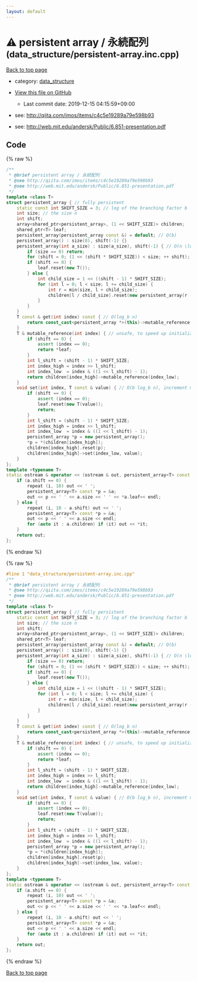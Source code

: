 ```yaml
---
layout: default
---
```


<!-- mathjax config similar to math.stackexchange -->
<script type="text/javascript" async
  src="https://cdnjs.cloudflare.com/ajax/libs/mathjax/2.7.5/MathJax.js?config=TeX-MML-AM_CHTML">
</script>
<script type="text/x-mathjax-config">
  MathJax.Hub.Config({
    TeX: { equationNumbers: { autoNumber: "AMS" }},
    tex2jax: {
      inlineMath: [ ['$','$'] ],
      processEscapes: true
    },
    "HTML-CSS": { matchFontHeight: false },
    displayAlign: "left",
    displayIndent: "2em"
  });
</script>

<script type="text/javascript" src="https://cdnjs.cloudflare.com/ajax/libs/jquery/3.4.1/jquery.min.js"></script>
<script src="https://cdn.jsdelivr.net/npm/jquery-balloon-js@1.1.2/jquery.balloon.min.js" integrity="sha256-ZEYs9VrgAeNuPvs15E39OsyOJaIkXEEt10fzxJ20+2I=" crossorigin="anonymous"></script>
<script type="text/javascript" src="../../assets/js/copy-button.js"></script>
<link rel="stylesheet" href="../../assets/css/copy-button.css" />


# :warning: persistent array / 永続配列 <small>(data_structure/persistent-array.inc.cpp)</small>

<a href="../../index.html">Back to top page</a>

* category: <a href="../../index.html#c8f6850ec2ec3fb32f203c1f4e3c2fd2">data_structure</a>
* <a href="{{ site.github.repository_url }}/blob/master/data_structure/persistent-array.inc.cpp">View this file on GitHub</a>
    - Last commit date: 2019-12-15 04:15:59+09:00


* see: <a href="http://qiita.com/imos/items/c4c5e19289a79e598b93">http://qiita.com/imos/items/c4c5e19289a79e598b93</a>
* see: <a href="http://web.mit.edu/andersk/Public/6.851-presentation.pdf">http://web.mit.edu/andersk/Public/6.851-presentation.pdf</a>


## Code

<a id="unbundled"></a>
{% raw %}
```cpp
/**
 * @brief persistent array / 永続配列
 * @see http://qiita.com/imos/items/c4c5e19289a79e598b93
 * @see http://web.mit.edu/andersk/Public/6.851-presentation.pdf
 */
template <class T>
struct persistent_array { // fully persistent
    static const int SHIFT_SIZE = 3; // log of the branching factor b
    int size; // the size n
    int shift;
    array<shared_ptr<persistent_array>, (1 << SHIFT_SIZE)> children;
    shared_ptr<T> leaf;
    persistent_array(persistent_array const &) = default; // O(b)
    persistent_array() : size(0), shift(-1) {}
    persistent_array(int a_size) : size(a_size), shift(-1) { // O(n \log_b n + m b \log_b n) for number of update m
        if (size == 0) return;
        for (shift = 0; (1 << (shift * SHIFT_SIZE)) < size; ++ shift);
        if (shift == 0) {
            leaf.reset(new T());
        } else {
            int child_size = 1 << ((shift - 1) * SHIFT_SIZE);
            for (int l = 0; l < size; l += child_size) {
                int r = min(size, l + child_size);
                children[l / child_size].reset(new persistent_array(r - l));
            }
        }
    }
    T const & get(int index) const { // O(log_b n)
        return const_cast<persistent_array *>(this)->mutable_reference(index);
    }
    T & mutable_reference(int index) { // unsafe, to speed up initialization
        if (shift == 0) {
            assert (index == 0);
            return *leaf;
        }
        int l_shift = (shift - 1) * SHIFT_SIZE;
        int index_high = index >> l_shift;
        int index_low  = index & ((1 << l_shift) - 1);
        return children[index_high]->mutable_reference(index_low);
    }
    void set(int index, T const & value) { // O(b log_b n), increment m
        if (shift == 0) {
            assert (index == 0);
            leaf.reset(new T(value));
            return;
        }
        int l_shift = (shift - 1) * SHIFT_SIZE;
        int index_high = index >> l_shift;
        int index_low  = index & ((1 << l_shift) - 1);
        persistent_array *p = new persistent_array();
        *p = *(children[index_high]);
        children[index_high].reset(p);
        children[index_high]->set(index_low, value);
    }
};
template <typename T>
static ostream & operator << (ostream & out, persistent_array<T> const & a) {
    if (a.shift == 0) {
        repeat (i, 10) out << ' ';
        persistent_array<T> const *p = &a;
        out << p << ' ' << a.size << ' ' << *a.leaf<< endl;
    } else {
        repeat (i, 10 - a.shift) out << ' ';
        persistent_array<T> const *p = &a;
        out << p << ' ' << a.size << endl;
        for (auto it : a.children) if (it) out << *it;
    }
    return out;
};

```
{% endraw %}

<a id="bundled"></a>
{% raw %}
```cpp
#line 1 "data_structure/persistent-array.inc.cpp"
/**
 * @brief persistent array / 永続配列
 * @see http://qiita.com/imos/items/c4c5e19289a79e598b93
 * @see http://web.mit.edu/andersk/Public/6.851-presentation.pdf
 */
template <class T>
struct persistent_array { // fully persistent
    static const int SHIFT_SIZE = 3; // log of the branching factor b
    int size; // the size n
    int shift;
    array<shared_ptr<persistent_array>, (1 << SHIFT_SIZE)> children;
    shared_ptr<T> leaf;
    persistent_array(persistent_array const &) = default; // O(b)
    persistent_array() : size(0), shift(-1) {}
    persistent_array(int a_size) : size(a_size), shift(-1) { // O(n \log_b n + m b \log_b n) for number of update m
        if (size == 0) return;
        for (shift = 0; (1 << (shift * SHIFT_SIZE)) < size; ++ shift);
        if (shift == 0) {
            leaf.reset(new T());
        } else {
            int child_size = 1 << ((shift - 1) * SHIFT_SIZE);
            for (int l = 0; l < size; l += child_size) {
                int r = min(size, l + child_size);
                children[l / child_size].reset(new persistent_array(r - l));
            }
        }
    }
    T const & get(int index) const { // O(log_b n)
        return const_cast<persistent_array *>(this)->mutable_reference(index);
    }
    T & mutable_reference(int index) { // unsafe, to speed up initialization
        if (shift == 0) {
            assert (index == 0);
            return *leaf;
        }
        int l_shift = (shift - 1) * SHIFT_SIZE;
        int index_high = index >> l_shift;
        int index_low  = index & ((1 << l_shift) - 1);
        return children[index_high]->mutable_reference(index_low);
    }
    void set(int index, T const & value) { // O(b log_b n), increment m
        if (shift == 0) {
            assert (index == 0);
            leaf.reset(new T(value));
            return;
        }
        int l_shift = (shift - 1) * SHIFT_SIZE;
        int index_high = index >> l_shift;
        int index_low  = index & ((1 << l_shift) - 1);
        persistent_array *p = new persistent_array();
        *p = *(children[index_high]);
        children[index_high].reset(p);
        children[index_high]->set(index_low, value);
    }
};
template <typename T>
static ostream & operator << (ostream & out, persistent_array<T> const & a) {
    if (a.shift == 0) {
        repeat (i, 10) out << ' ';
        persistent_array<T> const *p = &a;
        out << p << ' ' << a.size << ' ' << *a.leaf<< endl;
    } else {
        repeat (i, 10 - a.shift) out << ' ';
        persistent_array<T> const *p = &a;
        out << p << ' ' << a.size << endl;
        for (auto it : a.children) if (it) out << *it;
    }
    return out;
};

```
{% endraw %}

<a href="../../index.html">Back to top page</a>

